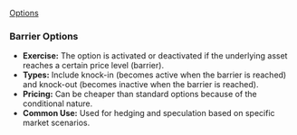 [Options](Options.md)
### **Barrier Options**

- **Exercise:** The option is activated or deactivated if the underlying asset reaches a certain price level (barrier).
- **Types:** Include knock-in (becomes active when the barrier is reached) and knock-out (becomes inactive when the barrier is reached).
- **Pricing:** Can be cheaper than standard options because of the conditional nature.
- **Common Use:** Used for hedging and speculation based on specific market scenarios.